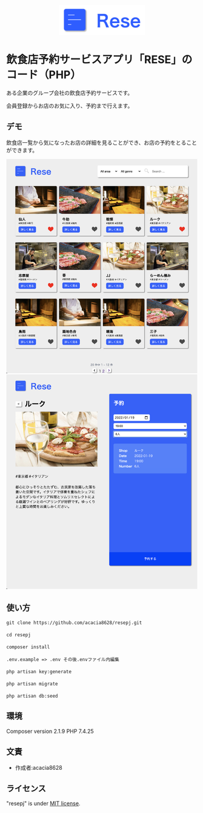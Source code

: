 <p align="center">
<img src="/public/image/rese-logo.png" height="80px">
</p>

# 飲食店予約サービスアプリ「RESE」のコード（PHP）

ある企業のグループ会社の飲食店予約サービスです。

会員登録からお店のお気に入り、予約まで行えます。

## デモ

飲食店一覧から気になったお店の詳細を見ることができ、お店の予約をとることができます。

![飲食店一覧](/public/image/demo-home.png)
![予約](/public/image/demo-reserve.png)

## 使い方

```
git clone https://github.com/acacia8628/resepj.git

cd resepj

composer install

.env.example => .env その後.envファイル内編集

php artisan key:generate

php artisan migrate

php artisan db:seed
```

## 環境

Composer version 2.1.9
PHP 7.4.25

## 文責

* 作成者:acacia8628

## ライセンス

"resepj" is under [MIT license](https://en.wikipedia.org/wiki/MIT_License).
